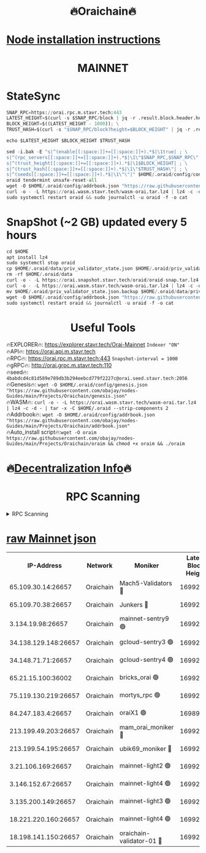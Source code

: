 <h1 align="center"> 🔥Oraichain🔥</h1>

[Node installation instructions](https://github.com/obajay/nodes-Guides/tree/main/Projects/Oraichain)
=
<h1 align="center"> MAINNET</h1>

# StateSync
```python
SNAP_RPC=https://orai.rpc.m.stavr.tech:443
LATEST_HEIGHT=$(curl -s $SNAP_RPC/block | jq -r .result.block.header.height); \
BLOCK_HEIGHT=$((LATEST_HEIGHT - 1000)); \
TRUST_HASH=$(curl -s "$SNAP_RPC/block?height=$BLOCK_HEIGHT" | jq -r .result.block_id.hash)

echo $LATEST_HEIGHT $BLOCK_HEIGHT $TRUST_HASH

sed -i.bak -E "s|^(enable[[:space:]]+=[[:space:]]+).*$|\1true| ; \
s|^(rpc_servers[[:space:]]+=[[:space:]]+).*$|\1\"$SNAP_RPC,$SNAP_RPC\"| ; \
s|^(trust_height[[:space:]]+=[[:space:]]+).*$|\1$BLOCK_HEIGHT| ; \
s|^(trust_hash[[:space:]]+=[[:space:]]+).*$|\1\"$TRUST_HASH\"| ; \
s|^(seeds[[:space:]]+=[[:space:]]+).*$|\1\"\"|" $HOME/.oraid/config/config.toml
oraid tendermint unsafe-reset-all
wget -O $HOME/.oraid/config/addrbook.json "https://raw.githubusercontent.com/obajay/nodes-Guides/main/Projects/Oraichain/addrbook.json"
curl -o - -L https://orai.wasm.stavr.tech/wasm-orai.tar.lz4 | lz4 -c -d - | tar -x -C $HOME/.oraid --strip-components 2
sudo systemctl restart oraid && sudo journalctl -u oraid -f -o cat
```
# SnapShot (~2 GB) updated every 5 hours
```python
cd $HOME
apt install lz4
sudo systemctl stop oraid
cp $HOME/.oraid/data/priv_validator_state.json $HOME/.oraid/priv_validator_state.json.backup
rm -rf $HOME/.oraid/data
curl -o - -L https://orai.snapshot.stavr.tech/oraid/oraid-snap.tar.lz4 | lz4 -c -d - | tar -x -C $HOME/.oraid --strip-components 2
curl -o - -L https://orai.wasm.stavr.tech/wasm-orai.tar.lz4 | lz4 -c -d - | tar -x -C $HOME/.oraid --strip-components 2
mv $HOME/.oraid/priv_validator_state.json.backup $HOME/.oraid/data/priv_validator_state.json
wget -O $HOME/.oraid/config/addrbook.json "https://raw.githubusercontent.com/obajay/nodes-Guides/main/Projects/Oraichain/addrbook.json"
sudo systemctl restart oraid && journalctl -u oraid -f -o cat
```

 <h1 align="center"> Useful Tools</h1>

🔥EXPLORER🔥:     https://explorer.stavr.tech/Orai-Mainnet        `Indexer "ON"` \
🔥API🔥:          https://orai.api.m.stavr.tech \
🔥RPC🔥:          https://orai.rpc.m.stavr.tech:443              `Snapshot-interval = 1000` \
🔥gRPC🔥:         http://orai.grpc.m.stavr.tech:110 \
🔥seed🔥:      `4babdcd4c81d589e789db3b294eebcd779f2227c@orai.seed.stavr.tech:2056` \
🔥Genesis🔥:   `wget -O $HOME/.oraid/config/genesis.json "https://raw.githubusercontent.com/obajay/nodes-Guides/main/Projects/Oraichain/genesis.json"` \
🔥WASM🔥:      `curl -o - -L https://orai.wasm.stavr.tech/wasm-orai.tar.lz4 | lz4 -c -d - | tar -x -C $HOME/.oraid --strip-components 2` \
🔥Addrbook🔥:  `wget -O $HOME/.oraid/config/addrbook.json "https://raw.githubusercontent.com/obajay/nodes-Guides/main/Projects/Oraichain/addrbook.json"` \
🔥Auto_install script🔥:`wget -O oraim https://raw.githubusercontent.com/obajay/nodes-Guides/main/Projects/Oraichain/oraim && chmod +x oraim && ./oraim`

🔥[Decentralization Info](https://github.com/obajay/StateSync-snapshots/tree/main/Projects/Oraichain/Decentralization)🔥
=
<h1 align="center"> RPC Scanning</h1>

<details>
<summary>RPC Scanning</summary>

<h2 align="center"> We scan nodes in real time every 4 hours. And we provide the final result of RPC endpoints.
We cannot influence the operation of these nodes in any way. </h2>


```python
If Voting Power is higher than 0 --> then the Node is a validator of the network and may be subject to attack and be a potential threat to the chain.
```
```python
We marked such validators with a red symbol
```

</details>

[raw Mainnet json](https://rpc-check.oraim.stavr.tech/oraim/rpc-oraim-result.json)
=


<table><tr><th>IP-Address</th><th>Network</th><th>Moniker</th><th>Latest Block Height</th><th>Earliest Block Height</th><th>Catching Up</th><th>Tx Index</th><th>Voting Power</th><th>Scan Time</th></tr><tr><td>65.109.30.14:26657</td><td>Oraichain</td><td>Mach5-Validators 🔴</td><td>16992881</td><td>0</td><td>False</td><td>off</td><td>212</td><td>2024-03-26T01:16:44.300350209UTC</td></tr><tr><td>65.109.70.38:26657</td><td>Oraichain</td><td>Junkers 🔴</td><td>16992893</td><td>0</td><td>False</td><td>off</td><td>196431</td><td>2024-03-26T01:16:57.812233514UTC</td></tr><tr><td>3.134.19.98:26657</td><td>Oraichain</td><td>mainnet-sentry9 🟢</td><td>16992854</td><td>1</td><td>False</td><td>on</td><td>0</td><td>2024-03-26T01:16:14.866873834UTC</td></tr><tr><td>34.138.129.148:26657</td><td>Oraichain</td><td>gcloud-sentry3 🟢</td><td>16992870</td><td>1</td><td>False</td><td>on</td><td>0</td><td>2024-03-26T01:16:31.961239009UTC</td></tr><tr><td>34.148.71.71:26657</td><td>Oraichain</td><td>gcloud-sentry4 🟢</td><td>16992875</td><td>1</td><td>False</td><td>on</td><td>0</td><td>2024-03-26T01:16:37.455779257UTC</td></tr><tr><td>65.21.15.100:36002</td><td>Oraichain</td><td>bricks_orai 🟢</td><td>16992885</td><td>15848470</td><td>False</td><td>on</td><td>0</td><td>2024-03-26T01:16:48.995106717UTC</td></tr><tr><td>75.119.130.219:26657</td><td>Oraichain</td><td>mortys_rpc 🟢</td><td>16992147</td><td>15960001</td><td>False</td><td>on</td><td>0</td><td>2024-03-26T01:16:37.769868049UTC</td></tr><tr><td>84.247.183.4:26657</td><td>Oraichain</td><td>oraiX1 🟢</td><td>16989580</td><td>16177601</td><td>False</td><td>on</td><td>0</td><td>2024-03-26T01:16:51.362415628UTC</td></tr><tr><td>213.199.49.203:26657</td><td>Oraichain</td><td>mam_orai_moniker 🔴</td><td>16992848</td><td>16268001</td><td>False</td><td>on</td><td>8</td><td>2024-03-26T01:16:08.061927742UTC</td></tr><tr><td>213.199.54.195:26657</td><td>Oraichain</td><td>ubik69_moniker 🔴</td><td>16992834</td><td>16400001</td><td>False</td><td>on</td><td>1830</td><td>2024-03-26T01:15:48.702395556UTC</td></tr><tr><td>3.21.106.169:26657</td><td>Oraichain</td><td>mainnet-light2 🟢</td><td>16992848</td><td>16436001</td><td>False</td><td>on</td><td>0</td><td>2024-03-26T01:16:07.763191672UTC</td></tr><tr><td>3.146.152.67:26657</td><td>Oraichain</td><td>mainnet-light4 🟢</td><td>16992854</td><td>16436001</td><td>False</td><td>on</td><td>0</td><td>2024-03-26T01:16:15.581969920UTC</td></tr><tr><td>3.135.200.149:26657</td><td>Oraichain</td><td>mainnet-light3 🟢</td><td>16992860</td><td>16436001</td><td>False</td><td>on</td><td>0</td><td>2024-03-26T01:16:22.434904687UTC</td></tr><tr><td>18.221.220.160:26657</td><td>Oraichain</td><td>mainnet-light4 🟢</td><td>16992865</td><td>16588001</td><td>False</td><td>on</td><td>0</td><td>2024-03-26T01:16:27.205119707UTC</td></tr><tr><td>18.198.141.150:26657</td><td>Oraichain</td><td>oraichain-validator-01 🔴</td><td>16992881</td><td>16650390</td><td>False</td><td>on</td><td>32574</td><td>2024-03-26T01:16:44.541092907UTC</td></tr></table>

